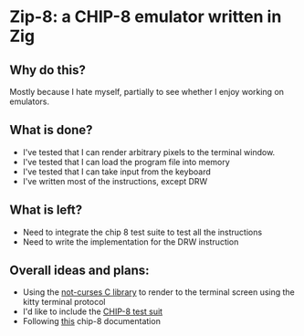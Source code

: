 # Zip-8: a CHIP-8 emulator written in Zig

## Why do this?
Mostly because I hate myself, partially to see whether I enjoy working on emulators.

## What is done? 
- I've tested that I can render arbitrary pixels to the terminal window.
- I've tested that I can load the program file into memory
- I've tested that I can take input from the keyboard
- I've written most of the instructions, except DRW
## What is left? 
- Need to integrate the chip 8 test suite to test all the instructions
- Need to write the implementation for the DRW instruction

## Overall ideas and plans:
- Using the [not-curses C library](https://notcurses.com/) to render to the terminal screen using the kitty terminal protocol
- I'd like to include the [CHIP-8 test suit](https://github.com/Timendus/chip8-test-suite)
- Following [this](http://devernay.free.fr/hacks/chip8/C8TECH10.HTM#0.0) chip-8 documentation


